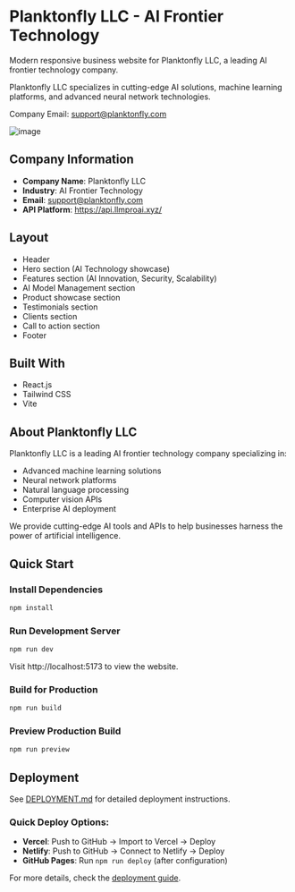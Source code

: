 # Planktonfly LLC - AI Frontier Technology

Modern responsive business website for Planktonfly LLC, a leading AI frontier technology company.

Planktonfly LLC specializes in cutting-edge AI solutions, machine learning platforms, and advanced neural network technologies.

Company Email: support@planktonfly.com

![image](https://user-images.githubusercontent.com/72783924/222011304-859783c2-3a38-47b6-9427-d323f01d0fba.png)


## Company Information
- **Company Name**: Planktonfly LLC
- **Industry**: AI Frontier Technology
- **Email**: support@planktonfly.com
- **API Platform**: https://api.llmproai.xyz/

## Layout
- Header
- Hero section (AI Technology showcase)
- Features section (AI Innovation, Security, Scalability)
- AI Model Management section
- Product showcase section
- Testimonials section
- Clients section
- Call to action section
- Footer

## Built With
- React.js
- Tailwind CSS
- Vite

## About Planktonfly LLC
Planktonfly LLC is a leading AI frontier technology company specializing in:
- Advanced machine learning solutions
- Neural network platforms
- Natural language processing
- Computer vision APIs
- Enterprise AI deployment

We provide cutting-edge AI tools and APIs to help businesses harness the power of artificial intelligence.

## Quick Start

### Install Dependencies
```bash
npm install
```

### Run Development Server
```bash
npm run dev
```

Visit http://localhost:5173 to view the website.

### Build for Production
```bash
npm run build
```

### Preview Production Build
```bash
npm run preview
```

## Deployment

See [DEPLOYMENT.md](./DEPLOYMENT.md) for detailed deployment instructions.

### Quick Deploy Options:
- **Vercel**: Push to GitHub → Import to Vercel → Deploy
- **Netlify**: Push to GitHub → Connect to Netlify → Deploy
- **GitHub Pages**: Run `npm run deploy` (after configuration)

For more details, check the [deployment guide](./DEPLOYMENT.md).

